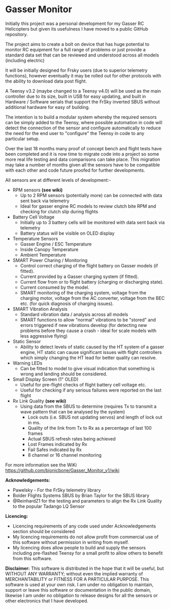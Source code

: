 # Gasser Monitor

Initially this project was a personal development for my Gasser RC Helicopters but given its usefulness I have moved to a public GitHub repository. 

The project aims to create a bolt on device that has huge potential to monitor RC equipment for a full range of problems or just provide a standard data set that can be reviewed and understood across all models (including electric)

It will be initially designed for Frsky users (due to superior telemetry functions), however eventually it may be rolled out for other protocols with the ability to download data post flight.

A Teensy v3.2 (maybe changed to a Teensy v4.0) will be used as the main controller due to its size, built in USB for easy updating, and built in Hardware / Software serials that support the FrSky inverted SBUS without additional hardware for easy of building.

The intention is to build a modular system whereby the required sensors can be simply added to the Teensy, where possible automation in code will detect the connection of the sensor and configure automatically to reduce the need for the end user to "configure" the Teensy in code to any particular setup.

Over the last 18 months many proof of concept bench and flight tests have been completed and it is now time to migrate code into a project so some more real life testing and data comparisons can take place. This migration may take a number of months given all the sensors have to be compatible with each other and code future proofed for further developments.

All sensors are at different levels of development:-

* RPM sensors **(see wiki)**
  * Up to 2 RPM sensors (potentially more) can be connected with data sent back via telemetry
  * Ideal for gasser engine RC models to review clutch bite RPM and checking for clutch slip during flights
* Battery Cell Voltage
  * Initially up to 3 battery cells will be monitored with data sent back via telemetry
  * Battery status will be visible on OLED display
* Temperature Sensors
  * Gasser Engine / ESC Temperature
  * Inside Canopy Temperature
  * Ambient Temperature
* SMART Power Charing / Monitoring
  * Control correct charging of the flight battery on Gasser models (if fitted).
  * Current provided by a Gasser charging system (if fitted).
  * Current flow from or to flight battery (charging or discharging state).
  * Current consumed by the model.
  * SMART monitoring of the charging system, voltage from the charging motor, voltage from the AC converter, voltage from the BEC etc. (for quick diagnosis of charging issues).
* SMART Vibration Analysis
  * Standard vibration data / analysis across all models
  * SMART functions to allow "normal" vibrations to be "stored" and errors triggered if new vibrations develop (for detecting new problems before they cause a crash - ideal for scale models with less aggressive flying)
* Static Sensor
  * Ability to detect levels of static caused by the HT system of a gasser engine, HT static can cause significant issues with flight controllers which simply changing the HT lead for better quality can resolve.
* Warning LEDs
  * Can be fitted to model to give visual indication that something is wrong and landing should be considered.
* Small Display Screen (1" OLED)
  * Useful for pre-flight checks of flight battery cell voltage etc.
  * Useful for checking if any serious failures were reported on the last flight
* Rx Link Quality **(see wiki)**
  * Using data from the SBUS to determine (requires Tx to transmit a wave pattern that can be analysed by the system)
    * Lock outs (i.e. SBUS not updating servos) and length of lock out in ms.
    * Quality of the link from Tx to Rx as a percentage of last 100 frames
    * Actual SBUS refresh rates being achieved
    * Lost Frames indicated by Rx
    * Fail Safes indicated by Rx
    * 8 channel or 16 channel monitoring

 For more information see the WiKi    https://github.com/bionicbone/Gasser_Monitor_v1/wiki

**Acknowledgements:**
* Pawelsky - For the FrSky telemetry library
* Bolder Flights Systems SBUS by Brian Taylor for the SBUS library
* @ReinhardZ1 for the testing and parameters to align the Rx Link Quality to the popular Tadango LQ Sensor

**Licencing:** 
* Licencing requirements of any code used under Acknowledgements section should be considered
* My licencing requirements do not allow profit from commercial use of this software without permission in writing from myself.
* My licencing does allow people to build and supply the sensors including pre-flashed Teensy for a small profit to allow others to benefit from this software.

**Disclaimer:** 
This software is distributed in the hope that it will be useful, but WITHOUT ANY WARRANTY; without even the implied warranty of MERCHANTABILITY or FITNESS FOR A PARTICULAR PURPOSE. This software is used at your own risk. I am under no obligation to maintain, support or leave this software or documentation in the public domain, likewise I am under no obligation to release designs for all the sensors or other electronics that I have developed.
